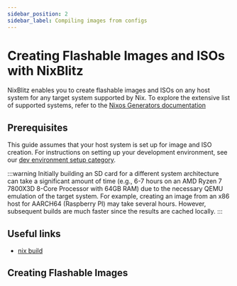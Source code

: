 ```yaml
---
sidebar_position: 2
sidebar_label: Compiling images from configs
---
```


# Creating Flashable Images and ISOs with NixBlitz

NixBlitz enables you to create flashable images and ISOs on any host system for any target system supported by Nix. To explore the extensive list of supported systems, refer to the [Nixos Generators documentation](https://github.com/nix-community/nixos-generators)

## Prerequisites

This guide assumes that your host system is set up for image and ISO creation. For instructions on setting up your development environment, see our [dev environment setup category](dev_env.md).

:::warning
Initially building an SD card for a different system architecture can take a significant amount of time (e.g., 6-7 hours on an AMD Ryzen 7 7800X3D 8-Core Processor with 64GB RAM) due to the necessary QEMU emulation of the target system. For example, creating an image from an x86 host for AARCH64 (Raspberry PI) may take several hours. However, subsequent builds are much faster since the results are cached locally.
:::

## Useful links

- [nix build](https://nix.dev/manual/nix/latest/command-ref/new-cli/nix3-build)

## Creating Flashable Images
